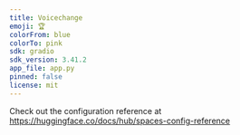 ```yaml
---
title: Voicechange
emoji: 🏆
colorFrom: blue
colorTo: pink
sdk: gradio
sdk_version: 3.41.2
app_file: app.py
pinned: false
license: mit
---
```


Check out the configuration reference at https://huggingface.co/docs/hub/spaces-config-reference
